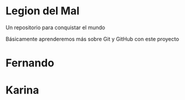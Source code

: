 # Legion del Mal
Un repositorio para conquistar el mundo

Básicamente aprenderemos más sobre Git y GitHub con este proyecto


# Fernando
# Karina
